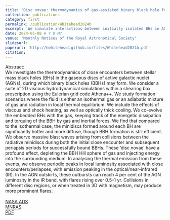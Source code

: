 ```yaml
---
title: "Disc novae: thermodynamics of gas-assisted binary black hole formation in AGN discs"
collection: publications
category: first
permalink: /publication/Whitehead2024b
excerpt: 'We simulate interactions between initially isolated BHs in AGN discs using an abiabatic fluid equation of state which accomodates contributions from gas and radiation. We show how violent close encounters between BH minidiscs can drive significant thermal emmission in the form of "disc novae".'
date: 2024-05-08 # Y D M?
venue: 'Monthly Notices of the Royal Astronomical Society'
slidesurl: 
paperurl: 'http://hwhitehead.github.io/files/Whitehead2024b.pdf'
citation: 
---
```


Abstract:\
We investigate the thermodynamics of close encounters between stellar mass black holes (BHs) in the gaseous discs of active galactic nuclei (AGNs), during which binary black holes (BBHs) may form. We consider a suite of 2D viscous hydrodynamical simulations within a shearing box prescription using the Eulerian grid code Athena++. We study formation scenarios where the fluid is either an isothermal gas or an adiabatic mixture of gas and radiation in local thermal equilibrium. We include the effects of viscous and shock heating, as well as optically thick cooling. We co-evolve the embedded BHs with the gas, keeping track of the energetic dissipation and torquing of the BBH by gas and inertial forces. We find that compared to the isothermal case, the minidiscs formed around each BH are significantly hotter and more diffuse, though BBH formation is still efficient. We observe massive blast waves arising from collisions between the radiative minidiscs during both the initial close encounter and subsequent periapsis periods for successfully bound BBHs. These ‘disc novae’ have a profound effect, depleting the BBH Hill sphere of gas and injecting energy into the surrounding medium. In analysing the thermal emission from these events, we observe periodic peaks in local luminosity associated with close encounters/periapses, with emission peaking in the optical/near-infrared (IR). In the AGN outskirts, these outbursts can reach 4 per cent of the AGN luminosity in the IR band, with flares rising over 0.5–1 yr. Collisions in different disc regions, or when treated in 3D with magnetism, may produce more prominent flares.
\
\
[NASA ADS](https://ui.adsabs.harvard.edu/abs/2024MNRAS.533.1766W/abstract)\
[MNRAS](https://academic.oup.com/mnras/article/533/2/1766/7727813)\
[PDF](http://hwhitehead.github.io/files/Whitehead2024b.pdf)

